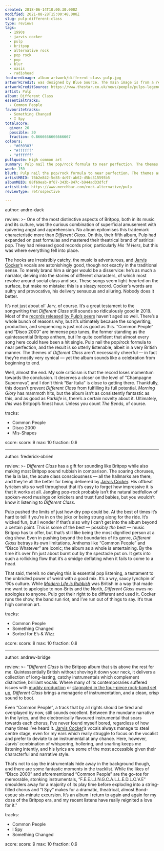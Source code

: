 ```yaml
---
created: 2018-06-14T10:00:30.000Z
modified: 2021-08-28T15:00:48.000Z
slug: pulp-different-class
type: reviews
tags:
  - 1990s
  - jarvis cocker
  - pulp
  - britpop
  - alternative rock
  - pop rock
  - pop
  - blur
  - oasis
  - radiohead
featuredimage: album-artwork/different-class-pulp.jpg
artworkCredit: was designed by Blue Source. The main image is from a real wedding. Photographer Donald Milne agreed to take pictures on the condition he could take a few gag shots with life-size cutouts of the band. The family didn’t know what they were for until the groom’s mother saw a poster advertising the album in a HMV. 
artworkCreditSource: https://www.thestar.co.uk/news/people/pulps-legendary-different-class-album-25-today-heres-story-behind-it-3019852
artist: Pulp
album: Different Class
essentialtracks:
  - Common People
favouritetracks:
  - Something Changed
  - I Spy
totalscore:
  given: 26
  possible: 30
  fraction: 0.8666666666666667
colours:
  - "#030303"
  - "#ffffff"
  - "#ffffff"
pullquote: High common art
summary: Pulp nail the pop/rock formula to near perfection. The themes of Different Class aren’t necessarily cheerful — in fact they’re mostly very cynical — yet the album sounds like a celebration from beginning to end.
week: 150
blurb: Pulp nail the pop/rock formula to near perfection. The themes aren’t necessarily cheerful, yet the album sounds like a celebration from beginning to end.
artistMBID: 76b2e842-5e85-4c97-ab62-d5bc315595b5
albumMBID: 88f69eab-8f07-343b-847c-b944ad33dfcf
artistLink: https://www.merchbar.com/rock-alternative/pulp
reviewType: retrospective

---
```


author: andre-dack

review: >-
  One of the most distinctive aspects of Britpop, both in its music and its culture, was the curious combination of superficial amusement with quivering angst and apprehension. No album epitomises this trademark characteristic more than *Different Class*. On this, their fifth album, Pulp had expanded on past formulas and mastered their theatrical brand of satirical pop. They had released good records prior, particularly *His ‘N Hers*, but this was where everything fell into place. 
  
  The hooks are irresistibly catchy, the music is adventurous, and [Jarvis Cocker](/reviews/jarvis-cocker-jarvis/)’s vocals are astonishingly good, though not exactly in the traditional sense. To merely brand him a singer would be a disservice: he’s as much a narrator, delving into the stories of different characters, of which most revolve around social class and sex. These songs seem light-hearted on the surface, but make no mistake: this is a sleazy record. Cocker’s words are sultry and provocative, his delivery sensuous and alluring. Nobody does it better.

  It’s not just about ol’ Jarv, of course. It’s a great testament to the songwriting that *Different Class* still sounds so ridiculously good in 2018. Most of the [records released](/reviews/blur-modern-life-is-rubbish/) [by Pulp’s peers](/reviews/oasis-definitely-maybe/) haven’t aged so well. There’s a whole bunch of reasons why, but it’s ultimately because the songwriting, production, and sequencing is just not as good as this. “Common People” and “Disco 2000” are immense pop tunes, the former standing as the quintessential Britpop anthem, but I’m quite confident that almost every song here could have been a hit single. Pulp nail the pop/rock formula to near perfection, and the result is so utterly listenable, albeit in a very British manner. The themes of *Different Class* aren’t necessarily cheerful — in fact they’re mostly very cynical — yet the album sounds like a celebration from beginning to end. 
  
  Well, almost the end. My sole criticism is that the record loses momentum towards the conclusion. It deserves a closer on the level of “Champagne Supernova”, and I don’t think “Bar Italia” is close to getting there. Thankfully, this doesn’t prevent *Different Class* from fulfilling its full potential. *Morning Glory* has mammoth hits, but the album isn’t as consistently fantastic as this, and as good as *Parklife* is, there’s a certain novelty about it. Ultimately, *this* was Britpop’s finest hour. Unless you count *The Bends*, of course.

tracks:
  - Common People
  - ­­Disco 2000
  - ­­Mis-Shapes

score:
  score: 9
  max: 10
  fraction: 0.9

---
author: frederick-obrien

review: >-
  *Different Class* has a gift for sounding like Britpop while also making most Britpop sound rubbish in comparison. The soaring choruses, the la la las, the acute class consciousness — all the hallmarks are there, and they’re all the better for being delivered by [Jarvis Cocker](/reviews/jarvis-cocker-jarvis/). His offbeat lyricism sits so well throughout that it’s easy to forget how impressive it is that it works at all. Jangling pop-rock probably isn’t the natural bedfellow of spoken-word musings on knickers and trust fund babies, but you wouldn’t know it listening to *Different Class*.

  Pulp pushed the limits of just how dry pop could be. At the best of times it’s hard to tell if you’re in on the joke or being strung along for the ride. It’s wicked fun, but I wonder if that’s also why I can’t get into the album beyond a certain point. This is some of the best — possibly *the* best — music Britpop has to offer, but that’s still like being the most dignified person at a dog show. Even in pushing beyond the boundaries of its genre, *Different Class* betrays its own limitations. Anthems like “Common People” and “Disco Whatever” are iconic; the album as a whole is entertaining. By the time it’s over I’m just about burnt out by the spectacle put on. It gets into such a rollicking flow that it’s a smidge deflating when it fails to come to a head.

  That said, there’s no denying this is essential pop listening, a testament to the unbridled power of weird with a good mix. It’s a wry, saucy lynchpin of ‘90s culture. While [*Modern Life is Rubbish*](/reviews/blur-modern-life-is-rubbish/) was British in a way that made me want to apologise to non-Brits and the North, *Different Class* owes no apologies to anyone. Pulp got their right to be different and used it. Cocker runs the show, the band run riot, and I’ve run out of things to say. It’s true high common art.

tracks:
  - Common People
  - ­­Something Changed
  - ­­Sorted for E’s & Wizz

score:
  score: 8
  max: 10
  fraction: 0.8

---
author: andrew-bridge

review: >-
  "*Different Class* is the Britpop album that sits above the rest for me. Quintessentially British without shoving it down your neck, it delivers a collection of long-lasting, catchy instrumentals which complement distinctive, brilliant vocals. Where many of its contemporaries suffered issues with [muddy production](/reviews/oasis-definitely-maybe/) or [stagnated in the four-piece rock-band set up](/reviews/blur-modern-life-is-rubbish/), *Different Class* brings a menagerie of instrumentation, and a clean, crisp sound to boot. 
  
  Even “Common People”, a track that by all rights should be tired and overplayed by now, still sounds excellent. Between the mundane narrative in the lyrics, and the electronically flavoured instrumental that soars towards each chorus, I’ve never found myself bored, regardless of how many times I’ve heard it. [Jarvis Cocker](/reviews/jarvis-cocker-jarvis/)’s vocals always manage to steal centre stage, even for my ears which really struggle to focus on the vocalist and prefer to deviate to an instrumental at any chance. Here, however, Jarvis’ combination of whispering, hollering, and snarling keeps me listening intently, and his lyrics are some of the most accessible given their characterful and narrative style. 
  
  That’s not to say the instrumentals hide away in the background though, and there are some fantastic moments in the tracklist. While the likes of “Disco 2000” and aforementioned “Common People” are the go-tos for memorable, stonking instrumentals, “F.E.E.L.I.N.G.C.A.L.L.E.D.L.O.V.E” smoulders away for a majority of its play time before exploding into a string-filled chorus and “I Spy” makes for a dramatic, theatrical, almost Bond-esque six-minute excursion. It’s an album I return to again and again for my dose of the Britpop era, and my recent listens have really reignited a love for it."

tracks:
  - Common People
  - ­­I Spy
  - ­­Something Changed
  
score:
  score: 9
  max: 10
  fraction: 0.9
